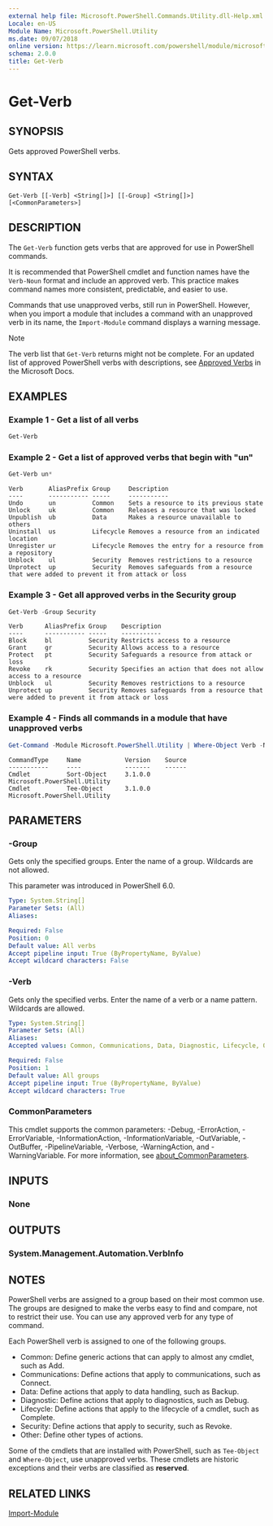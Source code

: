 ```yaml
---
external help file: Microsoft.PowerShell.Commands.Utility.dll-Help.xml
Locale: en-US
Module Name: Microsoft.PowerShell.Utility
ms.date: 09/07/2018
online version: https://learn.microsoft.com/powershell/module/microsoft.powershell.utility/get-verb?view=powershell-7.1&WT.mc_id=ps-gethelp
schema: 2.0.0
title: Get-Verb
---
```

# Get-Verb

## SYNOPSIS
Gets approved PowerShell verbs.

## SYNTAX

```
Get-Verb [[-Verb] <String[]>] [[-Group] <String[]>] [<CommonParameters>]
```

## DESCRIPTION

The `Get-Verb` function gets verbs that are approved for use in PowerShell commands.

It is recommended that PowerShell cmdlet and function names have the `Verb-Noun` format and include
an approved verb. This practice makes command names more consistent, predictable, and easier to use.

Commands that use unapproved verbs, still run in PowerShell. However, when you import a module that
includes a command with an unapproved verb in its name, the `Import-Module` command displays a
warning message.

> [!NOTE]
> The verb list that `Get-Verb` returns might not be complete. For an updated list of approved
> PowerShell verbs with descriptions, see
> [Approved Verbs](/powershell/scripting/developer/cmdlet/approved-verbs-for-windows-powershell-commands) in
> the Microsoft Docs.

## EXAMPLES

### Example 1 - Get a list of all verbs

```powershell
Get-Verb
```

### Example 2 - Get a list of approved verbs that begin with "un"

```powershell
Get-Verb un*
```

```Output
Verb       AliasPrefix Group     Description
----       ----------- -----     -----------
Undo       un          Common    Sets a resource to its previous state
Unlock     uk          Common    Releases a resource that was locked
Unpublish  ub          Data      Makes a resource unavailable to others
Uninstall  us          Lifecycle Removes a resource from an indicated location
Unregister ur          Lifecycle Removes the entry for a resource from a repository
Unblock    ul          Security  Removes restrictions to a resource
Unprotect  up          Security  Removes safeguards from a resource that were added to prevent it from attack or loss
```

### Example 3 - Get all approved verbs in the Security group

```powershell
Get-Verb -Group Security
```

```Output
Verb      AliasPrefix Group    Description
----      ----------- -----    -----------
Block     bl          Security Restricts access to a resource
Grant     gr          Security Allows access to a resource
Protect   pt          Security Safeguards a resource from attack or loss
Revoke    rk          Security Specifies an action that does not allow access to a resource
Unblock   ul          Security Removes restrictions to a resource
Unprotect up          Security Removes safeguards from a resource that were added to prevent it from attack or loss
```

### Example 4 - Finds all commands in a module that have unapproved verbs

```powershell
Get-Command -Module Microsoft.PowerShell.Utility | Where-Object Verb -NotIn (Get-Verb).Verb
```

```Output
CommandType     Name            Version    Source
-----------     ----            -------    ------
Cmdlet          Sort-Object     3.1.0.0    Microsoft.PowerShell.Utility
Cmdlet          Tee-Object      3.1.0.0    Microsoft.PowerShell.Utility
```

## PARAMETERS

### -Group

Gets only the specified groups. Enter the name of a group. Wildcards are not allowed.

This parameter was introduced in PowerShell 6.0.

```yaml
Type: System.String[]
Parameter Sets: (All)
Aliases:

Required: False
Position: 0
Default value: All verbs
Accept pipeline input: True (ByPropertyName, ByValue)
Accept wildcard characters: False
```

### -Verb

Gets only the specified verbs. Enter the name of a verb or a name pattern. Wildcards are allowed.

```yaml
Type: System.String[]
Parameter Sets: (All)
Aliases:
Accepted values: Common, Communications, Data, Diagnostic, Lifecycle, Other, Security

Required: False
Position: 1
Default value: All groups
Accept pipeline input: True (ByPropertyName, ByValue)
Accept wildcard characters: True
```

### CommonParameters

This cmdlet supports the common parameters: -Debug, -ErrorAction, -ErrorVariable,
-InformationAction, -InformationVariable, -OutVariable, -OutBuffer, -PipelineVariable, -Verbose,
-WarningAction, and -WarningVariable. For more information, see
[about_CommonParameters](https://go.microsoft.com/fwlink/?LinkID=113216).

## INPUTS

### None

## OUTPUTS

### System.Management.Automation.VerbInfo

## NOTES

PowerShell verbs are assigned to a group based on their most common use. The groups are designed to
make the verbs easy to find and compare, not to restrict their use. You can use any approved verb
for any type of command.

Each PowerShell verb is assigned to one of the following groups.

- Common: Define generic actions that can apply to almost any cmdlet, such as Add.
- Communications: Define actions that apply to communications, such as Connect.
- Data: Define actions that apply to data handling, such as Backup.
- Diagnostic: Define actions that apply to diagnostics, such as Debug.
- Lifecycle: Define actions that apply to the lifecycle of a cmdlet, such as Complete.
- Security: Define actions that apply to security, such as Revoke.
- Other: Define other types of actions.

Some of the cmdlets that are installed with PowerShell, such as `Tee-Object` and `Where-Object`, use
unapproved verbs. These cmdlets are historic exceptions and their verbs are classified as
**reserved**.

## RELATED LINKS

[Import-Module](../microsoft.powershell.core/import-module.md)

